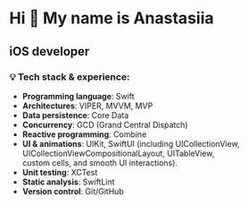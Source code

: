 Hi 🍃 My name is Anastasiia
=====================================
iOS developer
-------------

### 💡 Tech stack & experience:

* **Programming language**: Swift
* **Architectures**: VIPER, MVVM, MVP
* **Data persistence**: Core Data
* **Concurrency**: GCD (Grand Central Dispatch)
* **Reactive programming**: Combine
* **UI & animations**: UIKit, SwiftUI (including UICollectionView, UICollectionViewCompositionalLayout, UITableView,  
  custom cells, and smooth UI interactions).
* **Unit testing**: XCTest
* **Static analysis**: SwiftLint
* **Version control**: Git/GitHub

